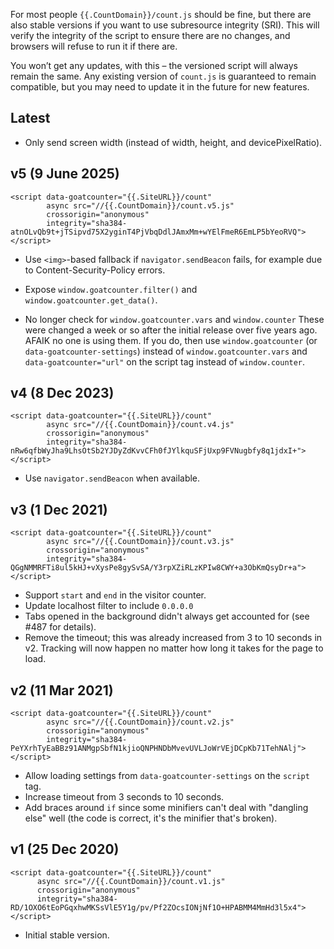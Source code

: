 For most people `{{.CountDomain}}/count.js` should be fine, but there are also
stable versions if you want to use subresource integrity (SRI). This will verify
the integrity of the script to ensure there are no changes, and browsers will
refuse to run it if there are.

You won’t get any updates, with this – the versioned script will always remain
the same. Any existing version of `count.js` is guaranteed to remain compatible,
but you may need to update it in the future for new features.

Latest
------

- Only send screen width (instead of width, height, and devicePixelRatio).

v5 (9 June 2025)
----------------
    <script data-goatcounter="{{.SiteURL}}/count"
            async src="//{{.CountDomain}}/count.v5.js"
            crossorigin="anonymous"
            integrity="sha384-atnOLvQb9t+jTSipvd75X2yginT4PjVbqDdlJAmxMm+wYElFmeR6EmLP5bYeoRVQ"></script>

- Use `<img>`-based fallback if `navigator.sendBeacon` fails, for example due to
  Content-Security-Policy errors.

- Expose `window.goatcounter.filter()` and `window.goatcounter.get_data()`.

- No longer check for `window.goatcounter.vars` and `window.counter` These were
  changed a week or so after the initial release over five years ago. AFAIK no
  one is using them. If you do, then use `window.goatcounter` (or
  `data-goatcounter-settings`) instead of `window.goatcounter.vars` and
  `data-goatcounter="url"` on the script tag instead of `window.counter`.

v4 (8 Dec 2023)
---------------
    <script data-goatcounter="{{.SiteURL}}/count"
            async src="//{{.CountDomain}}/count.v4.js"
            crossorigin="anonymous"
            integrity="sha384-nRw6qfbWyJha9LhsOtSb2YJDyZdKvvCFh0fJYlkquSFjUxp9FVNugbfy8q1jdxI+"></script>

- Use `navigator.sendBeacon` when available.

v3 (1 Dec 2021)
---------------
    <script data-goatcounter="{{.SiteURL}}/count"
            async src="//{{.CountDomain}}/count.v3.js"
            crossorigin="anonymous"
            integrity="sha384-QGgNMMRFTi8ul5kHJ+vXysPe8gySvSA/Y3rpXZiRLzKPIw8CWY+a3ObKmQsyDr+a"></script>

- Support `start` and `end` in the visitor counter.
- Update localhost filter to include `0.0.0.0`
- Tabs opened in the background didn't always get accounted for (see #487 for
  details).
- Remove the timeout; this was already increased from 3 to 10 seconds in v2.
  Tracking will now happen no matter how long it takes for the page to load.


v2 (11 Mar 2021)
----------------
    <script data-goatcounter="{{.SiteURL}}/count"
            async src="//{{.CountDomain}}/count.v2.js"
            crossorigin="anonymous"
            integrity="sha384-PeYXrhTyEaBBz91ANMgpSbfN1kjioQNPHNDbMvevUVLJoWrVEjDCpKb71TehNAlj"></script>

- Allow loading settings from `data-goatcounter-settings` on the `script` tag.
- Increase timeout from 3 seconds to 10 seconds.
- Add braces around `if` since some minifiers can't deal with "dangling else"
  well (the code is correct, it's the minifier that's broken).


v1 (25 Dec 2020)
----------------
    <script data-goatcounter="{{.SiteURL}}/count"
          async src="//{{.CountDomain}}/count.v1.js"
          crossorigin="anonymous"
          integrity="sha384-RD/1OXO6tEoPGqxhwMKSsVlE5Y1g/pv/Pf2ZOcsIONjNf1O+HPABMM4MmHd3l5x4"></script>

- Initial stable version.
